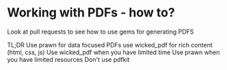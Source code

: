 # Working with PDFs - how to?

Look at pull requests to see how to use gems for generating PDFS

TL;DR
Use prawn for data focused PDFs
use wicked_pdf for rich content (html, css, js)
Use wicked_pdf when you have limited time
Use prawn when you have limited resources
Don't use pdfkit
